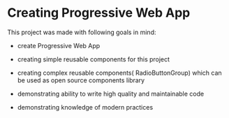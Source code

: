 # Creating Progressive Web App

This project was made with following goals in mind:

- create Progressive Web App

- creating simple reusable components for this project

- creating complex reusable components( RadioButtonGroup) which can be used as open source components library

- demonstrating ability to write high quality and maintainable code

- demonstrating knowledge of modern practices
